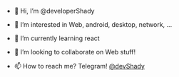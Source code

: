 - 👋 Hi, I’m @developerShady

- 👀 I’m interested in Web, android, desktop, network, ...

- 🌱 I’m currently learning react

- 💞️ I’m looking to collaborate on Web stuff!

- 📫 How to reach me? Telegram! [@devShady](https://t.me/devShady)
